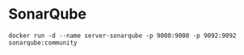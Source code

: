 # SonarQube

```
docker run -d --name server-sonarqube -p 9000:9000 -p 9092:9092 sonarqube:community
```